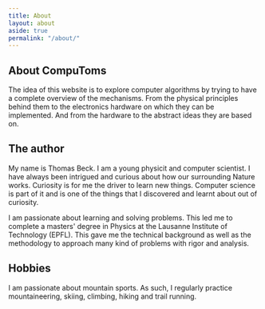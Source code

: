 ```yaml
---
title: About
layout: about
aside: true
permalink: "/about/"
---
```


## About CompuToms
<span id="about" />

The idea of this website is to explore computer algorithms by trying to have a complete overview of the mechanisms. From the physical principles behind them to the electronics hardware on which they can be implemented. And from the hardware to the abstract ideas they are based on. 

## The author
<span id="author" />

My name is Thomas Beck. I am a young physicit and computer scientist. I have always been intrigued and curious about how our surrounding Nature works. Curiosity is for me the driver to learn new things. Computer science is part of it and is one of the things that I discovered and learnt about out of curiosity. 

I am passionate about learning and solving problems. This led me to complete a masters' degree in Physics at the Lausanne Institute of Technology (EPFL). This gave me the technical background as well as the methodology to approach many kind of problems with rigor and analysis. 

## Hobbies

<span id="hobbies" />

I am passionate about mountain sports. As such, I regularly practice mountaineering, skiing, climbing, hiking and trail running.
